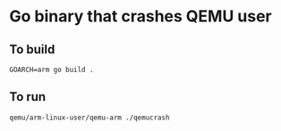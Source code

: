 # Go binary that crashes QEMU user

## To build

```GOARCH=arm go build .```

## To run

```qemu/arm-linux-user/qemu-arm ./qemucrash```


